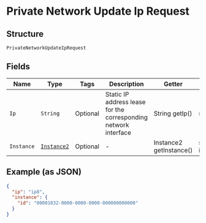 
# Private Network Update Ip Request

## Structure

`PrivateNetworkUpdateIpRequest`

## Fields

| Name | Type | Tags | Description | Getter | Setter |
|  --- | --- | --- | --- | --- | --- |
| `Ip` | `String` | Optional | Static IP address lease for the corresponding network interface | String getIp() | setIp(String ip) |
| `Instance` | [`Instance2`](../../doc/models/instance-2.md) | Optional | - | Instance2 getInstance() | setInstance(Instance2 instance) |

## Example (as JSON)

```json
{
  "ip": "ip8",
  "instance": {
    "id": "00001032-0000-0000-0000-000000000000"
  }
}
```

